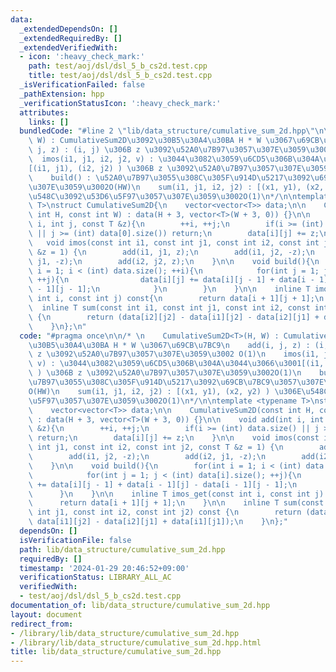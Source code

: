 ```yaml
---
data:
  _extendedDependsOn: []
  _extendedRequiredBy: []
  _extendedVerifiedWith:
  - icon: ':heavy_check_mark:'
    path: test/aoj/dsl/dsl_5_b_cs2d.test.cpp
    title: test/aoj/dsl/dsl_5_b_cs2d.test.cpp
  _isVerificationFailed: false
  _pathExtension: hpp
  _verificationStatusIcon: ':heavy_check_mark:'
  attributes:
    links: []
  bundledCode: "#line 2 \"lib/data_structure/cumulative_sum_2d.hpp\"\n\n/* \n    CumulativeSum2D<T>(H,\
    \ W) : CumulativeSum2D\u3092\u30B5\u30A4\u30BA H * W \u3067\u69CB\u7BC9\n    add(i,\
    \ j, z) : (i, j) \u306B z \u3092\u52A0\u7B97\u3057\u307E\u3059\u3002 O(1)\n  \
    \  imos(i1, j1, i2, j2, v) : \u3044\u3082\u3059\u6CD5\u306B\u304A\u3044\u3066\u3001\
    [(i1, j1), (i2, j2) ) \u306B z \u3092\u52A0\u7B97\u3057\u307E\u3059\u3002O(1)\n\
    \    build() : \u52A0\u7B97\u3055\u308C\u305F\u914D\u5217\u3092\u69CB\u7BC9\u3057\
    \u307E\u3059\u3002O(HW)\n    sum(i1, j1, i2, j2) : [(x1, y1), (x2, y2) ) \u306E\
    \u548C\u3092\u53D6\u5F97\u3057\u307E\u3059\u3002O(1)\n*/\n\ntemplate <typename\
    \ T>\nstruct CumulativeSum2D{\n    vector<vector<T>> data;\n\n    CumulativeSum2D(const\
    \ int H, const int W) : data(H + 3, vector<T>(W + 3, 0)) {}\n\n    void add(int\
    \ i, int j, const T &z){\n        ++i, ++j;\n        if(i >= (int) data.size()\
    \ || j >= (int) data[0].size()) return;\n        data[i][j] += z;\n    }\n\n \
    \   void imos(const int i1, const int j1, const int i2, const int j2, const T\
    \ &z = 1) {\n        add(i1, j1, z);\n        add(i1, j2, -z);\n        add(i2,\
    \ j1, -z);\n        add(i2, j2, z);\n    }\n\n    void build(){\n        for(int\
    \ i = 1; i < (int) data.size(); ++i){\n            for(int j = 1; j < (int) data[i].size();\
    \ ++j){\n                data[i][j] += data[i][j - 1] + data[i - 1][j] - data[i\
    \ - 1][j - 1];\n            }\n        }\n    }\n\n    inline T imos_get(const\
    \ int i, const int j) const{\n        return data[i + 1][j + 1];\n    }\n\n  \
    \  inline T sum(const int i1, const int j1, const int i2, const int j2) const\
    \ {\n        return (data[i2][j2] - data[i1][j2] - data[i2][j1] + data[i1][j1]);\n\
    \    }\n};\n"
  code: "#pragma once\n\n/* \n    CumulativeSum2D<T>(H, W) : CumulativeSum2D\u3092\
    \u30B5\u30A4\u30BA H * W \u3067\u69CB\u7BC9\n    add(i, j, z) : (i, j) \u306B\
    \ z \u3092\u52A0\u7B97\u3057\u307E\u3059\u3002 O(1)\n    imos(i1, j1, i2, j2,\
    \ v) : \u3044\u3082\u3059\u6CD5\u306B\u304A\u3044\u3066\u3001[(i1, j1), (i2, j2)\
    \ ) \u306B z \u3092\u52A0\u7B97\u3057\u307E\u3059\u3002O(1)\n    build() : \u52A0\
    \u7B97\u3055\u308C\u305F\u914D\u5217\u3092\u69CB\u7BC9\u3057\u307E\u3059\u3002\
    O(HW)\n    sum(i1, j1, i2, j2) : [(x1, y1), (x2, y2) ) \u306E\u548C\u3092\u53D6\
    \u5F97\u3057\u307E\u3059\u3002O(1)\n*/\n\ntemplate <typename T>\nstruct CumulativeSum2D{\n\
    \    vector<vector<T>> data;\n\n    CumulativeSum2D(const int H, const int W)\
    \ : data(H + 3, vector<T>(W + 3, 0)) {}\n\n    void add(int i, int j, const T\
    \ &z){\n        ++i, ++j;\n        if(i >= (int) data.size() || j >= (int) data[0].size())\
    \ return;\n        data[i][j] += z;\n    }\n\n    void imos(const int i1, const\
    \ int j1, const int i2, const int j2, const T &z = 1) {\n        add(i1, j1, z);\n\
    \        add(i1, j2, -z);\n        add(i2, j1, -z);\n        add(i2, j2, z);\n\
    \    }\n\n    void build(){\n        for(int i = 1; i < (int) data.size(); ++i){\n\
    \            for(int j = 1; j < (int) data[i].size(); ++j){\n                data[i][j]\
    \ += data[i][j - 1] + data[i - 1][j] - data[i - 1][j - 1];\n            }\n  \
    \      }\n    }\n\n    inline T imos_get(const int i, const int j) const{\n  \
    \      return data[i + 1][j + 1];\n    }\n\n    inline T sum(const int i1, const\
    \ int j1, const int i2, const int j2) const {\n        return (data[i2][j2] -\
    \ data[i1][j2] - data[i2][j1] + data[i1][j1]);\n    }\n};"
  dependsOn: []
  isVerificationFile: false
  path: lib/data_structure/cumulative_sum_2d.hpp
  requiredBy: []
  timestamp: '2024-01-29 20:46:52+09:00'
  verificationStatus: LIBRARY_ALL_AC
  verifiedWith:
  - test/aoj/dsl/dsl_5_b_cs2d.test.cpp
documentation_of: lib/data_structure/cumulative_sum_2d.hpp
layout: document
redirect_from:
- /library/lib/data_structure/cumulative_sum_2d.hpp
- /library/lib/data_structure/cumulative_sum_2d.hpp.html
title: lib/data_structure/cumulative_sum_2d.hpp
---
```

